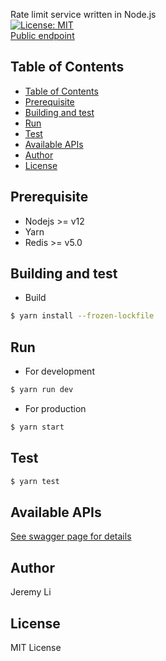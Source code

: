 Rate limit service written in Node.js    
[![License: MIT](https://img.shields.io/badge/License-MIT-yellow.svg)](https://opensource.org/licenses/MIT)  
[Public endpoint](https://rate-limit-node-service.herokuapp.com)

## Table of Contents
- [Table of Contents](#table-of-contents)
- [Prerequisite](#prerequisite)
- [Building and test](#building-and-test)
- [Run](#run)
- [Test](#test)
- [Available APIs](#available-apis)
- [Author](#author)
- [License](#license)

Prerequisite
-----
* Nodejs >= v12
* Yarn
* Redis >= v5.0

Building and test
-----

* Build
  
```bash
$ yarn install --frozen-lockfile
```

Run
-----

* For development

```bash
$ yarn run dev
```

* For production

```bash
$ yarn start
```

Test
-----

```bash
$ yarn test
```

Available APIs
-----

[See swagger page for details](https://rate-limit-node-service.herokuapp.com/api-docs)

Author
-----
Jeremy Li

License
-----
MIT License

